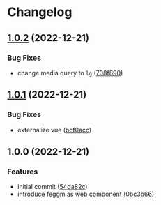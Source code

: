 # Changelog

## [1.0.2](https://github.com/feggm/feggm-christmas-component/compare/v1.0.1...v1.0.2) (2022-12-21)


### Bug Fixes

* change media query to `lg` ([708f890](https://github.com/feggm/feggm-christmas-component/commit/708f890b740774845ac09b28686d0d018b7df508))

## [1.0.1](https://github.com/feggm/feggm-christmas-component/compare/v1.0.0...v1.0.1) (2022-12-21)


### Bug Fixes

* externalize vue ([bcf0acc](https://github.com/feggm/feggm-christmas-component/commit/bcf0acc295e54c31b78b9e93741d05bbd80b41cc))

## 1.0.0 (2022-12-21)


### Features

* initial commit ([54da82c](https://github.com/feggm/feggm-christmas-component/commit/54da82c40a612d27d5e5210b21ea87f189056264))
* introduce feggm as web component ([0bc3b66](https://github.com/feggm/feggm-christmas-component/commit/0bc3b66afd664311ceff32667b2ab61114c40c7d))

